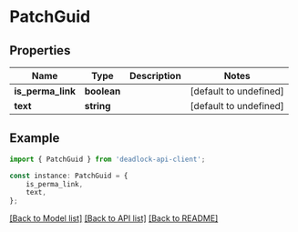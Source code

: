 # PatchGuid


## Properties

Name | Type | Description | Notes
------------ | ------------- | ------------- | -------------
**is_perma_link** | **boolean** |  | [default to undefined]
**text** | **string** |  | [default to undefined]

## Example

```typescript
import { PatchGuid } from 'deadlock-api-client';

const instance: PatchGuid = {
    is_perma_link,
    text,
};
```

[[Back to Model list]](../README.md#documentation-for-models) [[Back to API list]](../README.md#documentation-for-api-endpoints) [[Back to README]](../README.md)
